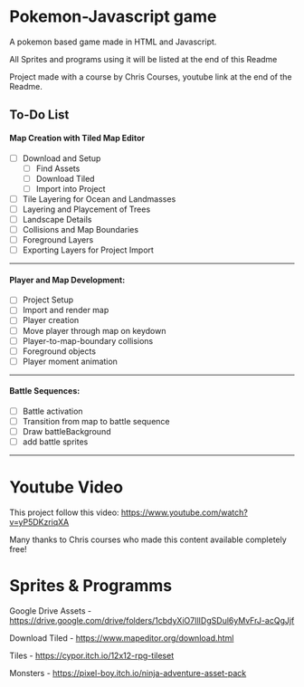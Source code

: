 # Pokemon-Javascript game
A pokemon based game made in HTML and Javascript.

All Sprites and programs using it will be listed at the end of this Readme

Project made with a course by Chris Courses, youtube link at the end of the Readme.

## To-Do List
#### Map Creation with Tiled Map Editor
- [ ] Download and Setup
    - [ ] Find Assets
    - [ ] Download Tiled
    - [ ] Import into Project
- [ ] Tile Layering for Ocean and Landmasses
- [ ] Layering and Playcement of Trees
- [ ] Landscape Details
- [ ] Collisions and Map Boundaries
- [ ] Foreground Layers
- [ ] Exporting Layers for Project Import
---
#### Player and Map Development:
- [ ] Project Setup
- [ ] Import and render map
- [ ] Player creation
- [ ] Move player through map on keydown
- [ ] Player-to-map-boundary collisions
- [ ] Foreground objects
- [ ] Player moment animation
---
#### Battle Sequences:
- [ ] Battle activation
- [ ] Transition from map to battle sequence
- [ ] Draw battleBackground
- [ ] add battle sprites

---
# Youtube Video
This project follow this video: https://www.youtube.com/watch?v=yP5DKzriqXA

Many thanks to Chris courses who made this content available completely free!

# Sprites & Programms
Google Drive Assets - https://drive.google.com/drive/folders/1cbdyXiO7IlIDgSDul6yMvFrJ-acQgJjf

Download Tiled - https://www.mapeditor.org/download.html

Tiles - https://cypor.itch.io/12x12-rpg-tileset

Monsters - https://pixel-boy.itch.io/ninja-adventure-asset-pack






